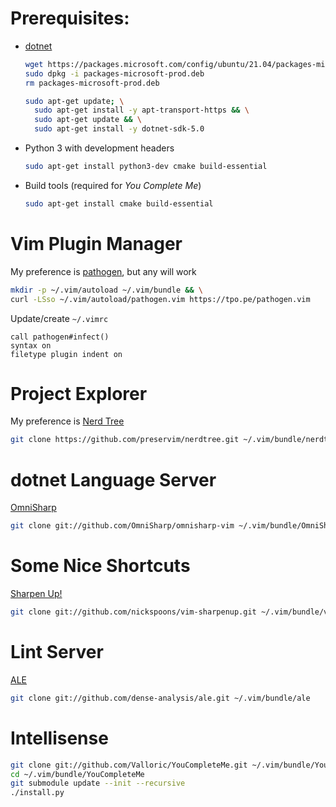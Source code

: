 # Prerequisites:

- [dotnet](https://docs.microsoft.com/en-us/dotnet/core/install/linux-ubuntu)
    ``` bash
    wget https://packages.microsoft.com/config/ubuntu/21.04/packages-microsoft-prod.deb -O packages-microsoft-prod.deb
    sudo dpkg -i packages-microsoft-prod.deb
    rm packages-microsoft-prod.deb

    sudo apt-get update; \
      sudo apt-get install -y apt-transport-https && \
      sudo apt-get update && \
      sudo apt-get install -y dotnet-sdk-5.0
    ```
- Python 3 with development headers
    ```bash
    sudo apt-get install python3-dev cmake build-essential
    ```
- Build tools (required for _You Complete Me_)
    ```bash
    sudo apt-get install cmake build-essential
    ```

# Vim Plugin Manager
My preference is [pathogen](https://github.com/tpope/vim-pathogen), but any will
work

``` bash
mkdir -p ~/.vim/autoload ~/.vim/bundle && \
curl -LSso ~/.vim/autoload/pathogen.vim https://tpo.pe/pathogen.vim
```

Update/create `~/.vimrc`

```
call pathogen#infect()
syntax on
filetype plugin indent on
```

# Project Explorer
My preference is [Nerd Tree](https://github.com/preservim/nerdtree)

``` bash
git clone https://github.com/preservim/nerdtree.git ~/.vim/bundle/nerdtree
```

# dotnet Language Server
[OmniSharp](https://github.com/OmniSharp/omnisharp-vim)

``` bash
git clone git://github.com/OmniSharp/omnisharp-vim ~/.vim/bundle/OmniSharp
```

# Some Nice Shortcuts
[Sharpen Up!](https://github.com/nickspoons/vim-sharpenup)

``` bash
git clone git://github.com/nickspoons/vim-sharpenup.git ~/.vim/bundle/vim-sharpenup
```

# Lint Server
[ALE](https://github.com/dense-analysis/ale)

``` bash
git clone git://github.com/dense-analysis/ale.git ~/.vim/bundle/ale
```

# Intellisense

``` bash
git clone git://github.com/Valloric/YouCompleteMe.git ~/.vim/bundle/YouCompleteMe
cd ~/.vim/bundle/YouCompleteMe
git submodule update --init --recursive
./install.py
```

